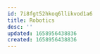```yaml
---
id: 7i8fgt52hkoq6llikvod1a6
title: Robotics
desc: ''
updated: 1658956438836
created: 1658956438836
---
```

